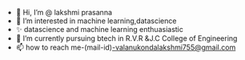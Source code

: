 - 👋 Hi, I’m @ lakshmi prasanna
- 👀 I’m interested in machine learning,datascience
- ✨ datascience and machine learning enthuasiastic
- 🌱 I’m currently pursuing btech in R.V.R &J.C College of Engineering
- 📫 how to reach me-(mail-id)-valanukondalakshmi755@gmail.com
<!---
lakshmi-755/lakshmi-755 is a ✨ special ✨ repository because its `README.md` (this file) appears on your GitHub profile.
You can click the Preview link to take a look at your changes.
--->



